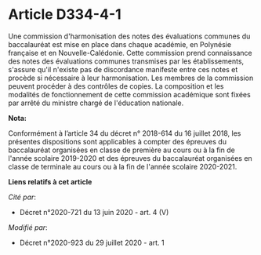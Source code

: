 # Article D334-4-1

Une commission d'harmonisation des notes des évaluations communes du baccalauréat est mise en place dans chaque académie, en
Polynésie française et en Nouvelle-Calédonie. Cette commission prend connaissance des notes des évaluations communes
transmises par les établissements, s'assure qu'il n'existe pas de discordance manifeste entre ces notes et procède si
nécessaire à leur harmonisation. Les membres de la commission peuvent procéder à des contrôles de copies. La composition et
les modalités de fonctionnement de cette commission académique sont fixées par arrêté du ministre chargé de l'éducation
nationale.

**Nota:**

Conformément à l’article 34 du décret n° 2018-614 du 16 juillet 2018, les présentes dispositions sont applicables à compter
des épreuves du baccalauréat organisées en classe de première au cours ou à la fin de l'année scolaire 2019-2020 et des
épreuves du baccalauréat organisées en classe de terminale au cours ou à la fin de l'année scolaire 2020-2021.

**Liens relatifs à cet article**

_Cité par_:

  - Décret n°2020-721 du 13 juin 2020 - art. 4 (V)

_Modifié par_:

  - Décret n°2020-923 du 29 juillet 2020 - art. 1
